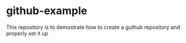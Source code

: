 # github-example
This repository is to demostrate how to create a guthub repository and properly set it up
